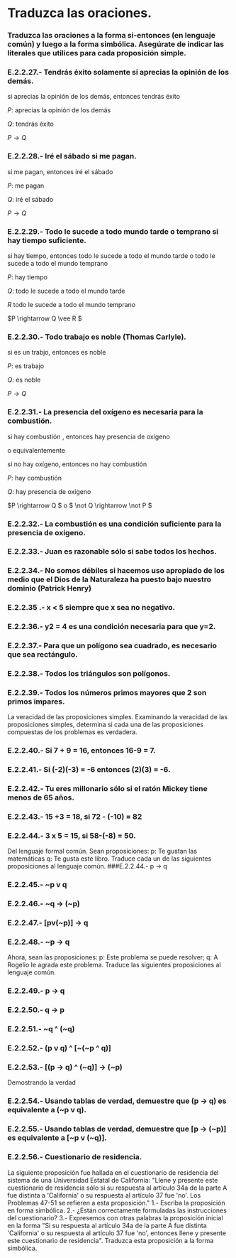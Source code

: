 # Traduzca las oraciones.
### Traduzca las oraciones a la forma si-entonces (en lenguaje común) y luego a la forma simbólica. Asegúrate de indicar las literales que utilices para cada proposición simple.

### E.2.2.27.- Tendrás éxito solamente si aprecias la opinión de los demás.
si aprecias la opinión de los demás, entonces tendrás éxito

$P$: aprecias la opinión de los demás

$Q$: tendrás éxito

$P \rightarrow Q$


### E.2.2.28.- Iré el sábado si me pagan.
si me pagan, entonces iré el sábado

$P$: me pagan

$Q$: iré el sábado

$P \rightarrow Q$



### E.2.2.29.- Todo le sucede a todo mundo tarde o temprano si hay tiempo suficiente.
si hay tiempo, entonces todo le sucede a todo el mundo tarde o todo le sucede a todo el mundo temprano

$P$: hay tiempo

$Q$: todo le sucede a todo el mundo tarde

$R$ todo le sucede a todo el mundo temprano

$P \rightarrow Q \vee R $

### E.2.2.30.- Todo trabajo es noble (Thomas Carlyle).

si es un trabjo, entonces es noble

$P$: es trabajo

$Q$: es noble

$P \rightarrow Q$


### E.2.2.31.- La presencia del oxígeno es necesaria para la combustión.

si hay combustión , entonces hay presencia de oxígeno 

o equivalentemente

si no hay oxígeno, entonces no hay combustión

$P$: hay combustión

$Q$: hay presencia de oxígeno

$P \rightarrow Q $ o $ \not Q \rightarrow  \not P $


### E.2.2.32.- La combustión es una condición suficiente para la presencia de oxígeno.
### E.2.2.33.- Juan es razonable sólo si sabe todos los hechos.
### E.2.2.34.- No somos débiles si hacemos uso apropiado de los medio que el Dios de la Naturaleza ha puesto bajo nuestro dominio (Patrick Henry)
### E.2.2.35 .- x < 5 siempre que x sea no negativo.
### E.2.2.36.- y2 = 4 es una condición necesaria para que y=2.
### E.2.2.37.- Para que un polígono sea cuadrado, es necesario que sea rectángulo.
### E.2.2.38.- Todos los triángulos son polígonos.
### E.2.2.39.- Todos los números primos mayores que 2 son primos impares.


La veracidad de las proposiciones simples.
Examinando la veracidad de las proposiciones simples, determina si cada una de las proposiciones compuestas de los problemas es verdadera.

### E.2.2.40.- Si 7 + 9 = 16, entonces 16-9  = 7.
### E.2.2.41.- Si (-2)(-3) = -6 entonces (2)(3) = -6.
### E.2.2.42.- Tu eres millonario sólo si el ratón Mickey tiene menos de 65 años.
### E.2.2.43.- 15 +3 = 18, si 72 - (-10) = 82
### E.2.2.44.- 3 x 5 = 15, si 58-(-8) = 50.

Del lenguaje formal común.
Sean proposiciones:
p: Te gustan las matemáticas
q: Te gusta este libro.
Traduce cada un de las siguientes proposiciones al lenguaje común.
###E.2.2.44.- p -> q
### E.2.2.45.- ~p v q
### E.2.2.46.- ~q -> (~p)
### E.2.2.47.- [pv(~p)] -> q
### E.2.2.48.- ~p -> q


Ahora, sean las proposiciones:
p: Este problema se puede resolver;
q: A Rogelio le agrada este problema.
Traduce las siguientes proposiciones al lenguaje común.
### E.2.2.49.- p -> q
### E.2.2.50.- q -> p
### E.2.2.51.- ~q ^ (~q)
### E.2.2.52.- (p v q) ^ [~(~p ^ q)]
### E.2.2.53.- [(p -> q) ^ (~q)] -> (~p)


Demostrando la verdad
### E.2.2.54.- Usando tablas de verdad, demuestre que (p -> q) es equivalente a (~p v q).
### E.2.2.55.- Usando tablas de verdad, demuestre que [p -> (~p)] es equivalente a [~p v (~q)].


### E.2.2.56.- Cuestionario de residencia.
La siguiente proposición fue hallada en el cuestionario de residencia del sistema de una Universidad Estatal de California: "Llene y presente este cuestionario de residencia sólo si su respuesta al artículo 34a de la parte A fue distinta a 'California' o su respuesta al artículo 37 fue 'no'. Los Problemas 47-51 se refieren a esta proposición."
1.- Escriba la proposición en forma simbólica.
2.- ¿Están correctamente formuladas las instrucciones del cuestionario?
3.- Expresemos con otras palabras la proposición inicial en la forma "Si su respuesta al artículo 34a de la parte A fue distinta 'California' o su respuesta al artículo 37 fue 'no', entonces llene y presente este cuestionario de residencia". Traduzca esta proposición a la forma simbólica.
